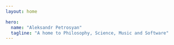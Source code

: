 ```yaml
---
layout: home

hero:
  name: "Aleksandr Petrosyan"
  tagline: "A home to Philosophy, Science, Music and Software"
---
```

